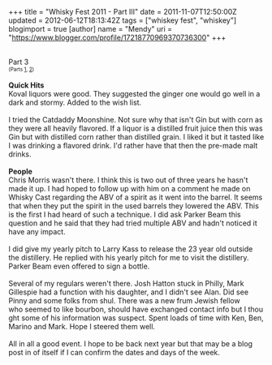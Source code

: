 +++
title = "Whisky Fest 2011 - Part III"
date = 2011-11-07T12:50:00Z
updated = 2012-06-12T18:13:42Z
tags = ["whiskey fest", "whiskey"]
blogimport = true 
[author]
	name = "Mendy"
	uri = "https://www.blogger.com/profile/17218770969370736300"
+++

<div dir="ltr" style="text-align: left;" trbidi="on">        <br /><div class="p1">Part 3</div><div class="p2"><span class="Apple-style-span" style="font-size: x-small;">(Parts <a href="http://mberkow.blogspot.com/2011_11_01_archive.html#8799654670216361767">1</a>, <a href="http://mberkow.blogspot.com/2011_11_01_archive.html#8488837366125147461">2</a>)</span></div><div class="p2"><br /></div><div class="p1"><b>Quick Hits</b></div><div class="p1">Koval liquors were good. They suggested the ginger one would go well in a dark and stormy. Added to the wish list.</div><div class="p2"><br /></div><div class="p1">I tried the Catdaddy Moonshine. Not sure why that isn't Gin but with corn as they were all heavily flavored. If a liquor is a distilled fruit juice then this was Gin but with distilled corn rather than distilled grain. I liked it but it tasted like I was drinking a flavored drink. I'd rather have that then the pre-made malt drinks.&nbsp;</div><div class="p2"><br /></div><div class="p1"><b>People</b></div><div class="p1">Chris Morris wasn't there. I think this is two out of three years he hasn't made it up. I had hoped to follow up with him on a comment he made on Whisky Cast regarding the ABV of a spirit as it went into the barrel. It seems that when they put the spirit in the used barrels they lowered the ABV. This is the first I had heard of such a technique. I did ask Parker Beam this question and he said that they had tried multiple ABV and hadn't noticed it have any impact.</div><div class="p2"><br /></div><div class="p1">I did give my yearly pitch to Larry Kass to release the 23 year old outside the distillery. He replied with his yearly pitch for me to visit the distillery. Parker Beam even offered to sign a bottle.</div><div class="p2"><br /></div><div class="p1">Several of my regulars weren't there. Josh Hatton stuck in Philly, Mark Gillespie had a function with his daughter, and I didn't see Alan. Did see Pinny and some folks from shul.&nbsp;There was a new frum Jewish fellow who&nbsp;seemed&nbsp;to&nbsp;like&nbsp;bourbon,&nbsp;should&nbsp;have&nbsp;exchanged&nbsp;contact&nbsp;info&nbsp;but&nbsp;I&nbsp;thought&nbsp;some&nbsp;of&nbsp;his&nbsp;information&nbsp;was&nbsp;suspect.&nbsp;Spent loads of time with Ken, Ben, Marino and Mark. Hope I steered them well.&nbsp;</div><div class="p2"><br /></div><div class="p1">All in all a good event. I hope to be back next year but that may be a blog post in of itself if I can confirm the dates and days of the week.</div></div>
